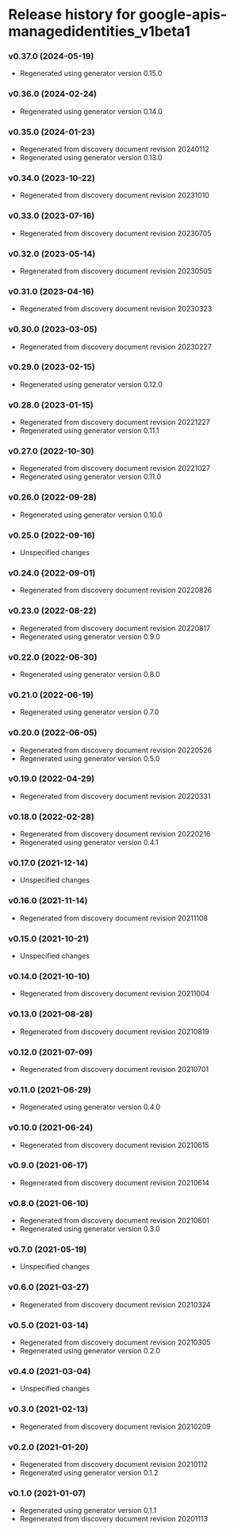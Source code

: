 # Release history for google-apis-managedidentities_v1beta1

### v0.37.0 (2024-05-19)

* Regenerated using generator version 0.15.0

### v0.36.0 (2024-02-24)

* Regenerated using generator version 0.14.0

### v0.35.0 (2024-01-23)

* Regenerated from discovery document revision 20240112
* Regenerated using generator version 0.13.0

### v0.34.0 (2023-10-22)

* Regenerated from discovery document revision 20231010

### v0.33.0 (2023-07-16)

* Regenerated from discovery document revision 20230705

### v0.32.0 (2023-05-14)

* Regenerated from discovery document revision 20230505

### v0.31.0 (2023-04-16)

* Regenerated from discovery document revision 20230323

### v0.30.0 (2023-03-05)

* Regenerated from discovery document revision 20230227

### v0.29.0 (2023-02-15)

* Regenerated using generator version 0.12.0

### v0.28.0 (2023-01-15)

* Regenerated from discovery document revision 20221227
* Regenerated using generator version 0.11.1

### v0.27.0 (2022-10-30)

* Regenerated from discovery document revision 20221027
* Regenerated using generator version 0.11.0

### v0.26.0 (2022-09-28)

* Regenerated using generator version 0.10.0

### v0.25.0 (2022-09-16)

* Unspecified changes

### v0.24.0 (2022-09-01)

* Regenerated from discovery document revision 20220826

### v0.23.0 (2022-08-22)

* Regenerated from discovery document revision 20220817
* Regenerated using generator version 0.9.0

### v0.22.0 (2022-06-30)

* Regenerated using generator version 0.8.0

### v0.21.0 (2022-06-19)

* Regenerated using generator version 0.7.0

### v0.20.0 (2022-06-05)

* Regenerated from discovery document revision 20220526
* Regenerated using generator version 0.5.0

### v0.19.0 (2022-04-29)

* Regenerated from discovery document revision 20220331

### v0.18.0 (2022-02-28)

* Regenerated from discovery document revision 20220216
* Regenerated using generator version 0.4.1

### v0.17.0 (2021-12-14)

* Unspecified changes

### v0.16.0 (2021-11-14)

* Regenerated from discovery document revision 20211108

### v0.15.0 (2021-10-21)

* Unspecified changes

### v0.14.0 (2021-10-10)

* Regenerated from discovery document revision 20211004

### v0.13.0 (2021-08-28)

* Regenerated from discovery document revision 20210819

### v0.12.0 (2021-07-09)

* Regenerated from discovery document revision 20210701

### v0.11.0 (2021-06-29)

* Regenerated using generator version 0.4.0

### v0.10.0 (2021-06-24)

* Regenerated from discovery document revision 20210615

### v0.9.0 (2021-06-17)

* Regenerated from discovery document revision 20210614

### v0.8.0 (2021-06-10)

* Regenerated from discovery document revision 20210601
* Regenerated using generator version 0.3.0

### v0.7.0 (2021-05-19)

* Unspecified changes

### v0.6.0 (2021-03-27)

* Regenerated from discovery document revision 20210324

### v0.5.0 (2021-03-14)

* Regenerated from discovery document revision 20210305
* Regenerated using generator version 0.2.0

### v0.4.0 (2021-03-04)

* Unspecified changes

### v0.3.0 (2021-02-13)

* Regenerated from discovery document revision 20210209

### v0.2.0 (2021-01-20)

* Regenerated from discovery document revision 20210112
* Regenerated using generator version 0.1.2

### v0.1.0 (2021-01-07)

* Regenerated using generator version 0.1.1
* Regenerated from discovery document revision 20201113


